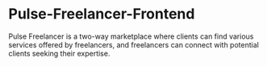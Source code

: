 # Pulse-Freelancer-Frontend
Pulse Freelancer is a two-way marketplace where clients can find various services offered by freelancers, and freelancers can connect with potential clients seeking their expertise.
